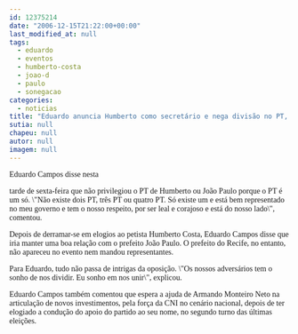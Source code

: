```yaml
---
id: 12375214
date: "2006-12-15T21:22:00+00:00"
last_modified_at: null
tags:
  - eduardo
  - eventos
  - humberto-costa
  - joao-d
  - paulo
  - sonegacao
categories:
  - noticias
title: "Eduardo anuncia Humberto como secretário e nega divisão no PT, em evento sem a presença de João Paulo"
sutia: null
chapeu: null
autor: null
imagem: null
---
```

<p><P><FONT face=Verdana>Eduardo Campos disse nesta</p>
<p> tarde de sexta-feira que não privilegiou o PT de Humberto ou João Paulo porque o PT é um só. \"Não existe dois PT, três PT ou quatro PT. Só existe um e está bem representado no meu governo e tem o nosso respeito, por ser leal e corajoso e está do nosso lado\", comentou.</FONT></P></p>
<p><P><FONT face=Verdana>Depois de derramar-se em elogios ao petista Humberto Costa, Eduardo Campos disse que iria manter uma boa relação com o prefeito João Paulo. O prefeito do Recife, no entanto, não apareceu no evento nem mandou representantes.</FONT></P></p>
<p><P><FONT face=Verdana>Para Eduardo, tudo não passa de intrigas da oposição. \"Os nossos adversários tem o sonho de nos dividir. Eu sonho em nos unir\", explicou.</FONT></P></p>
<p><P><FONT face=Verdana>Eduardo Campos também comentou que espera a ajuda de Armando Monteiro Neto na articulação de novos investimentos, pela força da CNI no cenário nacional, depois de ter elogiado a condução do apoio do partido ao seu nome, no segundo turno das últimas eleições.</FONT></P> </p>
